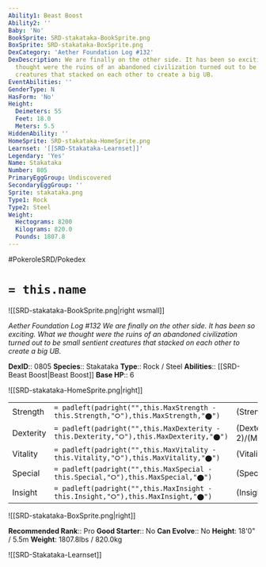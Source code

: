 ```yaml
---
Ability1: Beast Boost
Ability2: ''
Baby: 'No'
BookSprite: SRD-stakataka-BookSprite.png
BoxSprite: SRD-stakataka-BoxSprite.png
DexCategory: 'Aether Foundation Log #132'
DexDescription: We are finally on the other side. It has been so exciting. What we
  thought were the ruins of an abandoned civilization turned out to be small sentient
  creatures that stacked on each other to create a big UB.
EventAbilities: ''
GenderType: N
HasForm: 'No'
Height:
  Deimeters: 55
  Feet: 18.0
  Meters: 5.5
HiddenAbility: ''
HomeSprite: SRD-stakataka-HomeSprite.png
Learnset: '[[SRD-Stakataka-Learnset]]'
Legendary: 'Yes'
Name: Stakataka
Number: 805
PrimaryEggGroup: Undiscovered
SecondaryEggGroup: ''
Sprite: stakataka.png
Type1: Rock
Type2: Steel
Weight:
  Hectograms: 8200
  Kilograms: 820.0
  Pounds: 1807.8
---
```


#PokeroleSRD/Pokedex

# `= this.name`

![[SRD-stakataka-BookSprite.png|right wsmall]]

*Aether Foundation Log #132*
*We are finally on the other side. It has been so exciting. What we thought were the ruins of an abandoned civilization turned out to be small sentient creatures that stacked on each other to create a big UB.*

**DexID**:: 0805
**Species**:: Stakataka
**Type**:: Rock / Steel
**Abilities**:: [[SRD-Beast Boost|Beast Boost]]
**Base HP**:: 6

![[SRD-stakataka-HomeSprite.png|right]]

|           |                                                                                        |                                          |
| --------- | -------------------------------------------------------------------------------------- | ---------------------------------------- |
| Strength  | `= padleft(padright("",this.MaxStrength - this.Strength,"⭘"),this.MaxStrength,"⬤")`    | (Strength::7)/(MaxStrength::7)   |
| Dexterity | `= padleft(padright("",this.MaxDexterity - this.Dexterity,"⭘"),this.MaxDexterity,"⬤")` | (Dexterity:: 2)/(MaxDexterity::2) |
| Vitality  | `= padleft(padright("",this.MaxVitality - this.Vitality,"⭘"),this.MaxVitality,"⬤")`    | (Vitality::10)/(MaxVitality::10)   |
| Special   | `= padleft(padright("",this.MaxSpecial - this.Special,"⭘"),this.MaxSpecial,"⬤")`       | (Special::4)/(MaxSpecial::4)     |
| Insight   | `= padleft(padright("",this.MaxInsight - this.Insight,"⭘"),this.MaxInsight,"⬤")`       | (Insight::6)/(MaxInsight::6)     |

![[SRD-stakataka-BoxSprite.png|right]]

**Recommended Rank**:: Pro
**Good Starter**:: No
**Can Evolve**:: No
**Height**: 18'0" / 5.5m
**Weight**: 1807.8lbs / 820.0kg

![[SRD-Stakataka-Learnset]]